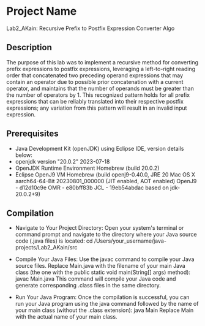 # Project Name
Lab2_AKain: Recursive Prefix to Postfix Expression Converter Algo

## Description
The purpose of this lab was to implement a recursive method for converting prefix expressions to postfix expressions, leveraging a left-to-right reading order that concatenated two preceding operand expressions that may contain an operator due to possible prior concatenation with a current operator, and maintains that the number of operands must be greater than the number of operators by 1. This recognized pattern holds for all prefix expressions that can be reliably translated into their respective postfix expressions; any variation from this pattern will result in an invalid input expression.

## Prerequisites

- Java Development Kit (openJDK) using Eclipse IDE, version details below:
- openjdk version "20.0.2" 2023-07-18
- OpenJDK Runtime Environment Homebrew (build 20.0.2)
- Eclipse OpenJ9 VM Homebrew (build openj9-0.40.0, JRE 20 Mac OS X aarch64-64-Bit 20230801_000000 (JIT enabled, AOT enabled)
  OpenJ9   - d12d10c9e
  OMR      - e80bff83b
  JCL      - 19eb54abdac based on jdk-20.0.2+9)

## Compilation

- Navigate to Your Project Directory: Open your system's terminal or command prompt and navigate to the directory where your Java source code (.java files) is located: cd /Users/your_username/java-projects/Lab2_AKain/src

- Compile Your Java Files: Use the javac command to compile your Java source files. Replace Main.java with the filename of your main Java class (the one with the public static void main(String[] args) method): javac Main.java
This command will compile your Java code and generate corresponding .class files in the same directory.

- Run Your Java Program: Once the compilation is successful, you can run your Java program using the java command followed by the name of your main class (without the .class extension): java Main
Replace Main with the actual name of your main class.




